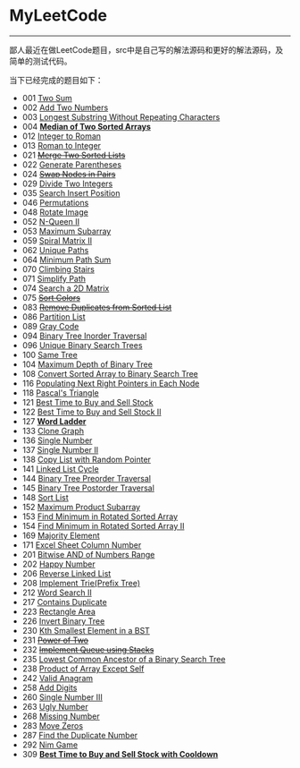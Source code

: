 # MyLeetCode

----

鄙人最近在做LeetCode题目，src中是自己写的解法源码和更好的解法源码，及简单的测试代码。

当下已经完成的题目如下：

* 001 [Two Sum](https://github.com/ChePeatio/MyLeetCode/tree/master/src/com/chepeatio/twoSum/TwoSum.java)
* 002 [Add Two Numbers](https://github.com/ChePeatio/MyLeetCode/tree/master/src/com/chepeatio/addTwoNumbers/AddTwoNumbers.java)
* 003 [Longest Substring Without Repeating Characters](https://github.com/ChePeatio/MyLeetCode/tree/master/src/com/chepeatio/longestSubstringWithoutRepeatingCharacters/LongestSubstringWithoutRepeatingCharacters.java)
* 004 [**Median of Two Sorted Arrays**](https://github.com/ChePeatio/MyLeetCode/tree/master/src/com/chepeatio/medianOfTwoSortedArrays/MedianOfTwoSortedArrays.java)
* 012 [Integer to Roman](https://github.com/ChePeatio/MyLeetCode/tree/master/src/com/chepeatio/integerToRoman/IntegerToRoman.java)
* 013 [Roman to Integer](https://github.com/ChePeatio/MyLeetCode/tree/master/src/com/chepeatio/romanToInteger/RomanToInteger.java)
* 021 [~~Merge Two Sorted Lists~~](https://github.com/ChePeatio/MyLeetCode/tree/master/src/com/chepeatio/mergeTwoSortedLists/MergeTwoSortedLists.java)
* 022 [Generate Parentheses](https://github.com/ChePeatio/MyLeetCode/tree/master/src/com/chepeatio/generateParentheses/GenerateParentheses.java)
* 024 [~~Swap Nodes in Pairs~~](https://github.com/ChePeatio/MyLeetCode/tree/master/src/com/chepeatio/swapNodesInPairs/SwapNodesInPairs.java)
* 029 [Divide Two Integers](https://github.com/ChePeatio/MyLeetCode/tree/master/src/com/chepeatio/divideTwoIntegers/DivideTwoIntegers.java)
* 035 [Search Insert Position](https://github.com/ChePeatio/MyLeetCode/tree/master/src/com/chepeatio/searchInsertPosition/SearchInsertPosition.java)
* 046 [Permutations](https://github.com/ChePeatio/MyLeetCode/tree/master/src/com/chepeatio/permutations/Permutations.java)
* 048 [Rotate Image](https://github.com/ChePeatio/MyLeetCode/tree/master/src/com/chepeatio/rotateImage/RotateImage.java)
* 052 [N-Queen II](https://github.com/ChePeatio/MyLeetCode/tree/master/src/com/chepeatio/n_Queens/N_Queens_II.java)
* 053 [Maximum Subarray](https://github.com/ChePeatio/MyLeetCode/tree/master/src/com/chepeatio/maximumSubarray/MaximumSubarray.java)
* 059 [Spiral Matrix II](https://github.com/ChePeatio/MyLeetCode/tree/master/src/com/chepeatio/spiralMatrix/SpiralMatrixII.java)
* 062 [Unique Paths](https://github.com/ChePeatio/MyLeetCode/tree/master/src/com/chepeatio/uniquePaths/UniquePaths.java)
* 064 [Minimum Path Sum](https://github.com/ChePeatio/MyLeetCode/tree/master/src/com/chepeatio/minimumPathSum/MinimumPathSum.java)
* 070 [Climbing Stairs](https://github.com/ChePeatio/MyLeetCode/tree/master/src/com/chepeatio/climbingStairs/ClimbingStairs.java)
* 071 [Simplify Path](https://github.com/ChePeatio/MyLeetCode/tree/master/src/com/chepeatio/simplifyPath/SimplifyPath.java)
* 074 [Search a 2D Matrix](https://github.com/ChePeatio/MyLeetCode/tree/master/src/com/chepeatio/searchA2DMatrix/SearchA2DMatrix.java)
* 075 [~~Sort Colors~~](https://github.com/ChePeatio/MyLeetCode/tree/master/src/com/chepeatio/sortColors/SortColors.java)
* 083 [~~Remove Duplicates from Sorted List~~](https://github.com/ChePeatio/MyLeetCode/tree/master/src/com/chepeatio/removeDuplicatesFromSortedList/RemoveDuplicatesFromSortedList.java)
* 086 [Partition List](https://github.com/ChePeatio/MyLeetCode/tree/master/src/com/chepeatio/partitionList/PartitionList.java)
* 089 [Gray Code](https://github.com/ChePeatio/MyLeetCode/tree/master/src/com/chepeatio/grayCode/GrayCode.java)
* 094 [Binary Tree Inorder Traversal](https://github.com/ChePeatio/MyLeetCode/tree/master/src/com/chepeatio/binaryTreeInorderTraversal/BinaryTreeInorderTraversal.java)
* 096 [Unique Binary Search Trees](https://github.com/ChePeatio/MyLeetCode/tree/master/src/com/chepeatio/uniqueBinarySearchTrees/UniqueBinarySearchTrees.java)
* 100 [Same Tree](https://github.com/ChePeatio/MyLeetCode/tree/master/src/com/chepeatio/sameTree/SameTree.java)
* 104 [Maximum Depth of Binary Tree](https://github.com/ChePeatio/MyLeetCode/tree/master/src/com/chepeatio/maximumDepthOfBinaryTree/MaximumDepthOfBinaryTree.java)
* 108 [Convert Sorted Array to Binary Search Tree](https://github.com/ChePeatio/MyLeetCode/tree/master/src/com/chepeatio/convertSortedArrayToBinarySearchTree/ConvertSortedArrayToBinarySearchTree.java)
* 116 [Populating Next Right Pointers in Each Node](https://github.com/ChePeatio/MyLeetCode/tree/master/src/com/chepeatio/populatingNextRightPointersInEachNode/PopulatingNextRightPointersInEachNode.java)
* 118 [Pascal's Triangle](https://github.com/ChePeatio/MyLeetCode/tree/master/src/com/chepeatio/pascalTriangle/PascalTriangle.java)
* 121 [Best Time to Buy and Sell Stock](https://github.com/ChePeatio/MyLeetCode/tree/master/src/com/chepeatio/bestTimeToBuyAndSellStock/BestTimeToBuyAndSellStock.java)
* 122 [Best Time to Buy and Sell Stock II](https://github.com/ChePeatio/MyLeetCode/tree/master/src/com/chepeatio/bestTimeToBuyAndSellStock/BestTimeToBuyAndSellStockII.java)
* 127 [**Word Ladder**](https://github.com/ChePeatio/MyLeetCode/tree/master/src/com/chepeatio/wordLadder/WordLadder.java)
* 133 [Clone Graph](https://github.com/ChePeatio/MyLeetCode/tree/master/src/com/chepeatio/cloneGraph/CloneGraph.java)
* 136 [Single Number](https://github.com/ChePeatio/MyLeetCode/tree/master/src/com/chepeatio/singleNumber/SingleNumber.java)
* 137 [Single Number II](https://github.com/ChePeatio/MyLeetCode/tree/master/src/com/chepeatio/singleNumber/SingleNumberII.java)
* 138 [Copy List with Random Pointer](https://github.com/ChePeatio/MyLeetCode/tree/master/src/com/chepeatio/copyListWithRandomPointer/CopyListWithRandomPointer.java)
* 141 [Linked List Cycle](https://github.com/ChePeatio/MyLeetCode/tree/master/src/com/chepeatio/linkedListCycle/LinkedListCycle.java)
* 144 [Binary Tree Preorder Traversal](https://github.com/ChePeatio/MyLeetCode/tree/master/src/com/chepeatio/binaryTreePreorderTraversal/BinaryTreePreorderTraversal.java)
* 145 [Binary Tree Postorder Traversal](https://github.com/ChePeatio/MyLeetCode/tree/master/src/com/chepeatio/binaryTreePostorderTraversal/BinaryTreePostorderTraversal.java)
* 148 [Sort List](https://github.com/ChePeatio/MyLeetCode/tree/master/src/com/chepeatio/sortList/SortList.java)
* 152 [Maximum Product Subarray](https://github.com/ChePeatio/MyLeetCode/tree/master/src/com/chepeatio/maximumProductSubarray/MaximumProductSubarray.java)
* 153 [Find Minimum in Rotated Sorted Array](https://github.com/ChePeatio/MyLeetCode/tree/master/src/com/chepeatio/findMinimumInRotatedSortedArray/FindMinimumInRotatedSortedArray.java)
* 154 [Find Minimum in Rotated Sorted Array II](https://github.com/ChePeatio/MyLeetCode/tree/master/src/com/chepeatio/findMinimumInRotatedSortedArray/FindMinimumInRotatedSortedArrayII.java)
* 169 [Majority Element](https://github.com/ChePeatio/MyLeetCode/tree/master/src/com/chepeatio/majorityElement/MajorityElement.java)
* 171 [Excel Sheet Column Number](https://github.com/ChePeatio/MyLeetCode/tree/master/src/com/chepeatio/excelSheetColumnNumber/ExcelSheetColumnNumber.java)
* 201 [Bitwise AND of Numbers Range](https://github.com/ChePeatio/MyLeetCode/tree/master/src/com/chepeatio/bitwiseANDofNumbersRange/BitwiseANDofNumbersRange.java)
* 202 [Happy Number](https://github.com/ChePeatio/MyLeetCode/tree/master/src/com/chepeatio/happyNumber/HappyNumber.java)
* 206 [Reverse Linked List](https://github.com/ChePeatio/MyLeetCode/tree/master/src/com/chepeatio/reverseLinkedList/ReverseLinkedList.java)
* 208 [Implement Trie(Prefix Tree)](https://github.com/ChePeatio/MyLeetCode/tree/master/src/com/chepeatio/implementTrie/ImplementTrie.java)
* 212 [Word Search II](https://github.com/ChePeatio/MyLeetCode/tree/master/src/com/chepeatio/wordSearch/WordSearchII.java)
* 217 [Contains Duplicate](https://github.com/ChePeatio/MyLeetCode/tree/master/src/com/chepeatio/containsDuplicate/ContainsDuplicate.java)
* 223 [Rectangle Area](https://github.com/ChePeatio/MyLeetCode/tree/master/src/com/chepeatio/rectangleArea/RectangleArea.java)
* 226 [Invert Binary Tree](https://github.com/ChePeatio/MyLeetCode/tree/master/src/com/chepeatio/invertBinaryTree/InvertBinaryTree.java)
* 230 [Kth Smallest Element in a BST](https://github.com/ChePeatio/MyLeetCode/blob/master/src/com/chepeatio/kthSmallestElementInaBST/KthSmallestElementInaBST.java)
* 231 [~~Power of Two~~](https://github.com/ChePeatio/MyLeetCode/tree/master/src/com/chepeatio/powerOfTwo/PowerOfTwo.java)
* 232 [~~Implement Queue using Stacks~~](https://github.com/ChePeatio/MyLeetCode/tree/master/src/com/chepeatio/implementQueueUsingStacks/ImplementQueueUsingStacks.java)
* 235 [Lowest Common Ancestor of a Binary Search Tree](https://github.com/ChePeatio/MyLeetCode/tree/master/src/com/chepeatio/lowestCommonAncestorOfaBinarySearchTree/LowestCommonAncestorOfaBinarySearchTree.java)
* 238 [Product of Array Except Self](https://github.com/ChePeatio/MyLeetCode/tree/master/src/com/chepeatio/productOfArrayExceptSelf/ProductOfArrayExceptSelf.java)
* 242 [Valid Anagram](https://github.com/ChePeatio/MyLeetCode/tree/master/src/com/chepeatio/validAnagram/ValidAnagram.java)
* 258 [Add Digits](https://github.com/ChePeatio/MyLeetCode/blob/master/src/com/chepeatio/addDigits/AddDigits.java)
* 260 [Single Number III](https://github.com/ChePeatio/MyLeetCode/tree/master/src/com/chepeatio/singleNumber/SingleNumberIII.java)
* 263 [Ugly Number](https://github.com/ChePeatio/MyLeetCode/tree/master/src/com/chepeatio/uglyNumber/UglyNumber.java)
* 268 [Missing Number](https://github.com/ChePeatio/MyLeetCode/tree/master/src/com/chepeatio/missingNumber/MissingNumber.java)
* 283 [Move Zeros](https://github.com/ChePeatio/MyLeetCode/tree/master/src/com/chepeatio/moveZeros/MoveZeros.java)
* 287 [Find the Duplicate Number](https://github.com/ChePeatio/MyLeetCode/tree/master/src/com/chepeatio/findTheDuplicateNumber/FindTheDuplicateNumber.java)
* 292 [Nim Game](https://github.com/ChePeatio/MyLeetCode/tree/master/src/com/chepeatio/nimGame/NimGame.java)
* 309 [**Best Time to Buy and Sell Stock with Cooldown**](https://github.com/ChePeatio/MyLeetCode/tree/master/src/com/chepeatio/bestTimeToBuyAndSellStockWithCooldown/BestTimeToBuyAndSellStockWithCooldown.java)
